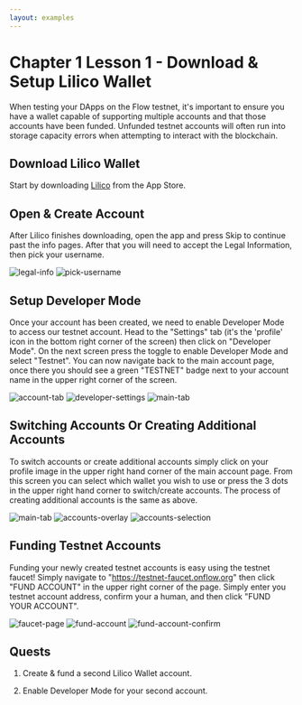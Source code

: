 ```yaml
---
layout: examples
---
```


# Chapter 1 Lesson 1 - Download & Setup Lilico Wallet

When testing your DApps on the Flow testnet, it's important to ensure you have a wallet capable of supporting multiple accounts and that those accounts have been funded. Unfunded testnet accounts will often run into storage capacity errors when attempting to interact with the blockchain.

## Download Lilico Wallet

Start by downloading [Lilico](https://apps.apple.com/us/app/lilico/id1644169603) from the App Store.

## Open & Create Account

After Lilico finishes downloading, open the app and press Skip to continue past the info pages. After that you will need to accept the Legal Information, then pick your username.

<div class="md-images">
  <img src="https://i.imgur.com/MUyrKvyl.png" alt="legal-info" />
  <img src="https://i.imgur.com/IEeE5bYl.png" alt="pick-username" />
</div>

## Setup Developer Mode

Once your account has been created, we need to enable Developer Mode to access our testnet account. Head to the "Settings" tab (it's the 'profile' icon in the bottom right corner of the screen) then click on "Developer Mode". On the next screen press the toggle to enable Developer Mode and select "Testnet". You can now navigate back to the main account page, once there you should see a green "TESTNET" badge next to your account name in the upper right corner of the screen.

<div class="md-images">
  <img src="https://i.imgur.com/PFb2lk1l.png" alt="account-tab" />
  <img src="https://i.imgur.com/ar5LVnml.png" alt="developer-settings" />
  <img src="https://i.imgur.com/BHy5sHQl.png" alt="main-tab" />
</div>

## Switching Accounts Or Creating Additional Accounts

To switch accounts or create additional accounts simply click on your profile image in the upper right hand corner of the main account page. From this screen you can select which wallet you wish to use or press the 3 dots in the upper right hand corner to switch/create accounts. The process of creating additional accounts is the same as above.

<div class="md-images">
  <img src="https://i.imgur.com/BHy5sHQl.png" alt="main-tab" />
  <img src="https://i.imgur.com/td8NzKml.png" alt="accounts-overlay" />
  <img src="https://i.imgur.com/q6Q47l7l.jpg" alt="accounts-selection" />
</div>

## Funding Testnet Accounts

Funding your newly created testnet accounts is easy using the testnet faucet! Simply navigate to "https://testnet-faucet.onflow.org" then click "FUND ACCOUNT" in the upper right corner of the page. Simply enter you testnet account address, confirm your a human, and then click "FUND YOUR ACCOUNT".

<div class="md-images">
  <img src="https://i.imgur.com/z4qt9yMl.png" alt="faucet-page" />
  <img src="https://i.imgur.com/2ye5r7Il.png" alt="fund-account" />
  <img src="https://i.imgur.com/bJmpm7al.png" alt="fund-account-confirm" />
</div>

## Quests

1. Create & fund a second Lilico Wallet account.

2. Enable Developer Mode for your second account.
